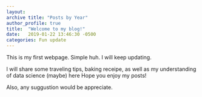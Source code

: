```yaml
---
layout:
archive title: "Posts by Year"
author_profile: true
title:  "Welcome to my blog!"
date:   2019-01-22 13:46:30 -0500
categories: Fun update
---
```

This is my first webpage. Simple huh. I will keep updating.

I will share some traveling tips, baking receipe, as well as my understanding of data science (maybe) here Hope you enjoy my posts!

Also, any suggustion would be appreciate.
